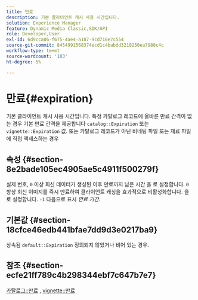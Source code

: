 ```yaml
---
title: 만료
description: 기본 클라이언트 캐시 사용 시간입니다.
solution: Experience Manager
feature: Dynamic Media Classic,SDK/API
role: Developer,User
exl-id: 6d9cca06-f675-4ae4-a187-9cd716e7c554
source-git-commit: 8454991568374ecd1c4babdd3210250ea7988c4c
workflow-type: tm+mt
source-wordcount: '103'
ht-degree: 5%

---
```


# 만료{#expiration}

기본 클라이언트 캐시 사용 시간입니다. 특정 카탈로그 레코드에 올바른 만료 간격이 없는 경우 기본 만료 간격을 제공합니다 `catalog::Expiration` 또는 `vignette::Expiration` 값. 또는 카탈로그 레코드가 아닌 비네팅 파일 또는 재료 파일에 직접 액세스하는 경우

## 속성 {#section-8e2bade105ec4905ae5c4911f500279f}

실제 번호, `0` 이상 회신 데이터가 생성된 이후 만료까지 남은 시간 을 로 설정합니다. `0` 항상 회신 이미지를 즉시 만료하여 클라이언트 캐싱을 효과적으로 비활성화합니다. 을 로 설정합니다. `-1` 다음으로 표시 *만료 기간*.

## 기본값 {#section-18cfce46edb441bfae7dd9d3e0217ba9}

상속됨 `default::Expiration` 정의되지 않았거나 비어 있는 경우.

## 참조 {#section-ecfe21ff789c4b298344ebf7c647b7e7}

[카탈로그::만료](../../../../../ir-api/material-cat/image-rendering-api-ref/c-ir-material-catalog/c-ir-material-data-reference/r-ir-expiration-dataref.md#reference-5e93943abff54c93bf85aae3b911a3ce) , [vignette::만료](../../../../../ir-api/material-cat/image-rendering-api-ref/c-ir-material-catalog/c-ir-vignette-map-reference/r-ir-expiration-vignette.md#reference-df80829da93e4c0ab3f97a1792d9c74c)
